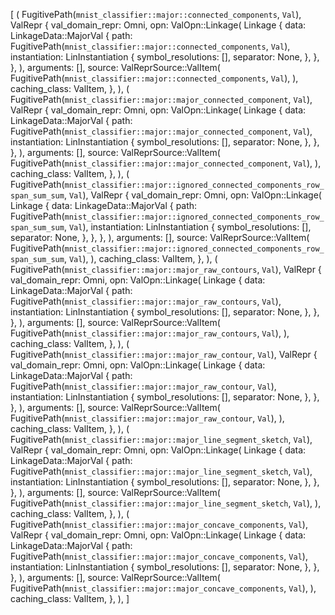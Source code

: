 [
    (
        FugitivePath(`mnist_classifier::major::connected_components`, `Val`),
        ValRepr {
            val_domain_repr: Omni,
            opn: ValOpn::Linkage(
                Linkage {
                    data: LinkageData::MajorVal {
                        path: FugitivePath(`mnist_classifier::major::connected_components`, `Val`),
                        instantiation: LinInstantiation {
                            symbol_resolutions: [],
                            separator: None,
                        },
                    },
                },
            ),
            arguments: [],
            source: ValReprSource::ValItem(
                FugitivePath(`mnist_classifier::major::connected_components`, `Val`),
            ),
            caching_class: ValItem,
        },
    ),
    (
        FugitivePath(`mnist_classifier::major::major_connected_component`, `Val`),
        ValRepr {
            val_domain_repr: Omni,
            opn: ValOpn::Linkage(
                Linkage {
                    data: LinkageData::MajorVal {
                        path: FugitivePath(`mnist_classifier::major::major_connected_component`, `Val`),
                        instantiation: LinInstantiation {
                            symbol_resolutions: [],
                            separator: None,
                        },
                    },
                },
            ),
            arguments: [],
            source: ValReprSource::ValItem(
                FugitivePath(`mnist_classifier::major::major_connected_component`, `Val`),
            ),
            caching_class: ValItem,
        },
    ),
    (
        FugitivePath(`mnist_classifier::major::ignored_connected_components_row_span_sum_sum`, `Val`),
        ValRepr {
            val_domain_repr: Omni,
            opn: ValOpn::Linkage(
                Linkage {
                    data: LinkageData::MajorVal {
                        path: FugitivePath(`mnist_classifier::major::ignored_connected_components_row_span_sum_sum`, `Val`),
                        instantiation: LinInstantiation {
                            symbol_resolutions: [],
                            separator: None,
                        },
                    },
                },
            ),
            arguments: [],
            source: ValReprSource::ValItem(
                FugitivePath(`mnist_classifier::major::ignored_connected_components_row_span_sum_sum`, `Val`),
            ),
            caching_class: ValItem,
        },
    ),
    (
        FugitivePath(`mnist_classifier::major::major_raw_contours`, `Val`),
        ValRepr {
            val_domain_repr: Omni,
            opn: ValOpn::Linkage(
                Linkage {
                    data: LinkageData::MajorVal {
                        path: FugitivePath(`mnist_classifier::major::major_raw_contours`, `Val`),
                        instantiation: LinInstantiation {
                            symbol_resolutions: [],
                            separator: None,
                        },
                    },
                },
            ),
            arguments: [],
            source: ValReprSource::ValItem(
                FugitivePath(`mnist_classifier::major::major_raw_contours`, `Val`),
            ),
            caching_class: ValItem,
        },
    ),
    (
        FugitivePath(`mnist_classifier::major::major_raw_contour`, `Val`),
        ValRepr {
            val_domain_repr: Omni,
            opn: ValOpn::Linkage(
                Linkage {
                    data: LinkageData::MajorVal {
                        path: FugitivePath(`mnist_classifier::major::major_raw_contour`, `Val`),
                        instantiation: LinInstantiation {
                            symbol_resolutions: [],
                            separator: None,
                        },
                    },
                },
            ),
            arguments: [],
            source: ValReprSource::ValItem(
                FugitivePath(`mnist_classifier::major::major_raw_contour`, `Val`),
            ),
            caching_class: ValItem,
        },
    ),
    (
        FugitivePath(`mnist_classifier::major::major_line_segment_sketch`, `Val`),
        ValRepr {
            val_domain_repr: Omni,
            opn: ValOpn::Linkage(
                Linkage {
                    data: LinkageData::MajorVal {
                        path: FugitivePath(`mnist_classifier::major::major_line_segment_sketch`, `Val`),
                        instantiation: LinInstantiation {
                            symbol_resolutions: [],
                            separator: None,
                        },
                    },
                },
            ),
            arguments: [],
            source: ValReprSource::ValItem(
                FugitivePath(`mnist_classifier::major::major_line_segment_sketch`, `Val`),
            ),
            caching_class: ValItem,
        },
    ),
    (
        FugitivePath(`mnist_classifier::major::major_concave_components`, `Val`),
        ValRepr {
            val_domain_repr: Omni,
            opn: ValOpn::Linkage(
                Linkage {
                    data: LinkageData::MajorVal {
                        path: FugitivePath(`mnist_classifier::major::major_concave_components`, `Val`),
                        instantiation: LinInstantiation {
                            symbol_resolutions: [],
                            separator: None,
                        },
                    },
                },
            ),
            arguments: [],
            source: ValReprSource::ValItem(
                FugitivePath(`mnist_classifier::major::major_concave_components`, `Val`),
            ),
            caching_class: ValItem,
        },
    ),
]